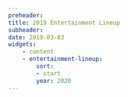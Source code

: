 ```yaml
---
preheader: 
title: 2019 Entertainment Lineup
subheader: 
date: 2019-03-03
widgets:
    - content
    - entertainment-lineup:
        sort: 
        - start
        year: 2020
---
```

